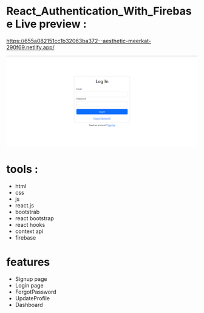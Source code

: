 # React_Authentication_With_Firebase Live preview :

https://655a082151cc1b32063ba372--aesthetic-meerkat-290f69.netlify.app/

<img src="./Capture.PNG">

# tools :

- html <br>
- css <br>
- js<br>
- react.js <br>
- bootstrab<br>
- react bootstrap<br>
- react hooks<br>
- context api<br>
- firebase <br>

# features

- Signup page<br>
- Login page<br>
- ForgotPassword<br>
- UpdateProfile<br>
- Dashboard<br>
